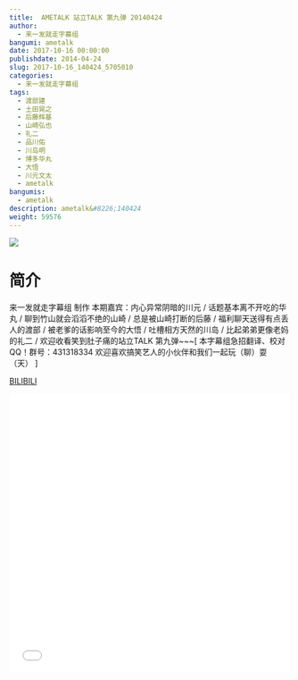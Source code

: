 ```yaml
---
title:  AMETALK 站立TALK 第九弹 20140424
author: 
  - 来一发就走字幕组
bangumi: ametalk
date: 2017-10-16 00:00:00
publishdate: 2014-04-24
slug: 2017-10-16_140424_5705010
categories: 
  - 来一发就走字幕组
tags: 
  - 渡部建
  - 土田晃之
  - 后藤辉基
  - 山崎弘也
  - 礼二
  - 品川佑
  - 川岛明
  - 博多华丸
  - 大悟
  - 川元文太
  - ametalk
bangumis: 
  - ametalk
description: ametalk&#8226;140424
weight: 59576
---
```


![](https://i.imgur.com/H2Vz2QP.jpg)

# 简介  
来一发就走字幕组 制作 本期嘉宾：内心异常阴暗的川元 / 话题基本离不开吃的华丸 / 
聊到竹山就会滔滔不绝的山崎 / 总是被山崎打断的后藤 / 福利聊天送得有点丢人的渡部 / 被老爹的话影响至今的大悟 / 吐槽相方天然的川岛 / 比起弟弟更像老妈的礼二 / 欢迎收看笑到肚子痛的站立TALK 第九弹~~~[ 本字幕组急招翻译、校对QQ！群号：431318334  欢迎喜欢搞笑艺人的小伙伴和我们一起玩（聊）耍（天） ]

  [BILIBILI](https://www.bilibili.com/video/av5705010/)


<div class="vcontainer">  <iframe class='video' src="//www.bilibili.com/blackboard/player.html?aid=5705010" width="100%" height="500" frameborder="0" allowfullscreen="allowfullscreen"></iframe></div>

